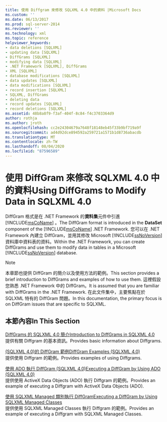 ```yaml
---
title: 使用 Diffgram 來修改 SQLXML 4.0 中的資料 |Microsoft Docs
ms.custom: ''
ms.date: 06/13/2017
ms.prod: sql-server-2014
ms.reviewer: ''
ms.technology: xml
ms.topic: reference
helpviewer_keywords:
- data deletions [SQLXML]
- updating data [SQLXML]
- DiffGrams [SQLXML]
- modifying data [SQLXML]
- .NET Framework [SQLXML], DiffGrams
- XML [SQLXML]
- database modifications [SQLXML]
- data updates [SQLXML]
- data modifications [SQLXML]
- record insertion [SQLXML]
- SQLXML, DiffGrams
- deleting data
- record updates [SQLXML]
- record deletions [SQLXML]
ms.assetid: 48b8a8f9-f3af-404f-8c84-f4c3703364d9
author: rothja
ms.author: jroth
ms.openlocfilehash: cc2e24304679a7648f18148eb45f33b9bf719a9f
ms.sourcegitcommit: ad4d92dce894592a259721a1571b1d8736abacdb
ms.translationtype: MT
ms.contentlocale: zh-TW
ms.lasthandoff: 08/04/2020
ms.locfileid: "87596589"
---
```

# <a name="using-diffgrams-to-modify-data-in-sqlxml-40"></a><span data-ttu-id="17eb0-102">使用 DiffGram 來修改 SQLXML 4.0 中的資料</span><span class="sxs-lookup"><span data-stu-id="17eb0-102">Using DiffGrams to Modify Data in SQLXML 4.0</span></span>
  <span data-ttu-id="17eb0-103">DiffGram 格式是在 .NET Framework 的**資料集**元件中引進 [!INCLUDE[msCoName](../../../includes/msconame-md.md)] 。</span><span class="sxs-lookup"><span data-stu-id="17eb0-103">The DiffGram format is introduced in the **DataSet** component of the [!INCLUDE[msCoName](../../../includes/msconame-md.md)] .NET Framework.</span></span> <span data-ttu-id="17eb0-104">您可以在 .NET Framework 內建立 DiffGram，並用其修改 Microsoft [!INCLUDE[ssNoVersion](../../../includes/ssnoversion-md.md)] 資料庫中資料表的資料。</span><span class="sxs-lookup"><span data-stu-id="17eb0-104">Within the .NET Framework, you can create DiffGrams and use them to modify data in tables in a Microsoft [!INCLUDE[ssNoVersion](../../../includes/ssnoversion-md.md)] database.</span></span>  
  
> [!NOTE]  
>  <span data-ttu-id="17eb0-105">本章節也提供 DiffGram 的簡介以及使用方法的範例。</span><span class="sxs-lookup"><span data-stu-id="17eb0-105">This section provides a brief introduction to DiffGrams and examples of how to use them.</span></span> <span data-ttu-id="17eb0-106">這裡假設您熟悉 .NET Framework 中的 DiffGram。</span><span class="sxs-lookup"><span data-stu-id="17eb0-106">It is assumed that you are familiar with DiffGrams in the .NET Framework.</span></span> <span data-ttu-id="17eb0-107">在此文件集中，主要焦點在於 SQLXML 特有的 DiffGram 問題。</span><span class="sxs-lookup"><span data-stu-id="17eb0-107">In this documentation, the primary focus is on DiffGram issues that are specific to SQLXML.</span></span>  
  
## <a name="in-this-section"></a><span data-ttu-id="17eb0-108">本節內容</span><span class="sxs-lookup"><span data-stu-id="17eb0-108">In This Section</span></span>  
 [<span data-ttu-id="17eb0-109">DiffGrams 的 SQLXML 4.0 簡介</span><span class="sxs-lookup"><span data-stu-id="17eb0-109">Introduction to DiffGrams in SQLXML 4.0</span></span>](introduction-to-diffgrams-in-sqlxml-4-0.md)  
 <span data-ttu-id="17eb0-110">提供有關 Diffgram 的基本資訊。</span><span class="sxs-lookup"><span data-stu-id="17eb0-110">Provides basic information about Diffgrams.</span></span>  
  
 [<span data-ttu-id="17eb0-111">&#40;SQLXML 4.0&#41;的 DiffGram 範例</span><span class="sxs-lookup"><span data-stu-id="17eb0-111">DiffGram Examples &#40;SQLXML 4.0&#41;</span></span>](diffgram-examples-sqlxml-4-0.md)  
 <span data-ttu-id="17eb0-112">提供使用 Diffgram 的範例。</span><span class="sxs-lookup"><span data-stu-id="17eb0-112">Provides examples of using Diffgrams.</span></span>  
  
 [<span data-ttu-id="17eb0-113">使用 ADO 執行 DiffGram &#40;SQLXML 4.0&#41;</span><span class="sxs-lookup"><span data-stu-id="17eb0-113">Executing a DiffGram by Using ADO &#40;SQLXML 4.0&#41;</span></span>](executing-a-diffgram-by-using-ado-sqlxml-4-0.md)  
 <span data-ttu-id="17eb0-114">提供使用 ActiveX Data Objects (ADO) 執行 Diffgram 的範例。</span><span class="sxs-lookup"><span data-stu-id="17eb0-114">Provides an example of executing a Diffgram with ActiveX Data Objects (ADO).</span></span>  
  
 [<span data-ttu-id="17eb0-115">使用 SQLXML Managed 類別執行 DiffGram</span><span class="sxs-lookup"><span data-stu-id="17eb0-115">Executing a DiffGram by Using SQLXML Managed Classes</span></span>](../net-framework-classes/sqlxml-4-0-net-framework-support-managed-classes.md)  
 <span data-ttu-id="17eb0-116">提供使用 SQLXML Managed Classes 執行 Diffgram 的範例。</span><span class="sxs-lookup"><span data-stu-id="17eb0-116">Provides an example of executing a Diffgram with SQLXML Managed Classes.</span></span>  
  
  
